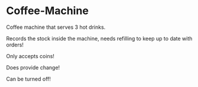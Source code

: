 # Coffee-Machine
Coffee machine that serves 3 hot drinks. 


Records the stock inside the machine, needs refilling to keep up to date with orders!

Only accepts coins!

Does provide change!

Can be turned off!